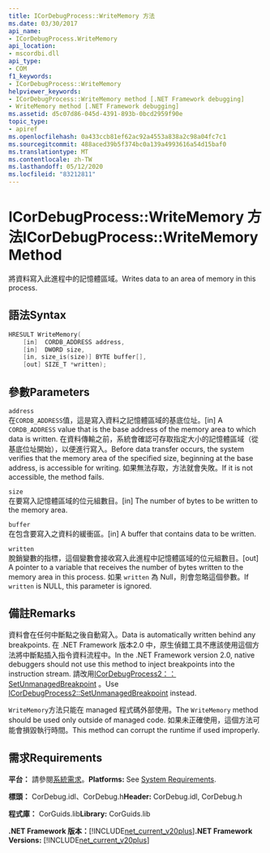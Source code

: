 ```yaml
---
title: ICorDebugProcess::WriteMemory 方法
ms.date: 03/30/2017
api_name:
- ICorDebugProcess.WriteMemory
api_location:
- mscordbi.dll
api_type:
- COM
f1_keywords:
- ICorDebugProcess::WriteMemory
helpviewer_keywords:
- ICorDebugProcess::WriteMemory method [.NET Framework debugging]
- WriteMemory method [.NET Framework debugging]
ms.assetid: d5c07d86-045d-4391-893b-0bcd2959f90e
topic_type:
- apiref
ms.openlocfilehash: 0a433ccb81ef62ac92a4553a838a2c98a04fc7c1
ms.sourcegitcommit: 488aced39b5f374bc0a139a4993616a54d15baf0
ms.translationtype: MT
ms.contentlocale: zh-TW
ms.lasthandoff: 05/12/2020
ms.locfileid: "83212811"
---
```

# <a name="icordebugprocesswritememory-method"></a><span data-ttu-id="f1583-102">ICorDebugProcess::WriteMemory 方法</span><span class="sxs-lookup"><span data-stu-id="f1583-102">ICorDebugProcess::WriteMemory Method</span></span>
<span data-ttu-id="f1583-103">將資料寫入此進程中的記憶體區域。</span><span class="sxs-lookup"><span data-stu-id="f1583-103">Writes data to an area of memory in this process.</span></span>  
  
## <a name="syntax"></a><span data-ttu-id="f1583-104">語法</span><span class="sxs-lookup"><span data-stu-id="f1583-104">Syntax</span></span>  
  
```cpp  
HRESULT WriteMemory(  
    [in]  CORDB_ADDRESS address,  
    [in]  DWORD size,  
    [in, size_is(size)] BYTE buffer[],  
    [out] SIZE_T *written);  
```  
  
## <a name="parameters"></a><span data-ttu-id="f1583-105">參數</span><span class="sxs-lookup"><span data-stu-id="f1583-105">Parameters</span></span>  
 `address`  
 <span data-ttu-id="f1583-106">在`CORDB_ADDRESS`值，這是寫入資料之記憶體區域的基底位址。</span><span class="sxs-lookup"><span data-stu-id="f1583-106">[in] A `CORDB_ADDRESS` value that is the base address of the memory area to which data is written.</span></span> <span data-ttu-id="f1583-107">在資料傳輸之前，系統會確認可存取指定大小的記憶體區域（從基底位址開始），以便進行寫入。</span><span class="sxs-lookup"><span data-stu-id="f1583-107">Before data transfer occurs, the system verifies that the memory area of the specified size, beginning at the base address, is accessible for writing.</span></span> <span data-ttu-id="f1583-108">如果無法存取，方法就會失敗。</span><span class="sxs-lookup"><span data-stu-id="f1583-108">If it is not accessible, the method fails.</span></span>  
  
 `size`  
 <span data-ttu-id="f1583-109">在要寫入記憶體區域的位元組數目。</span><span class="sxs-lookup"><span data-stu-id="f1583-109">[in] The number of bytes to be written to the memory area.</span></span>  
  
 `buffer`  
 <span data-ttu-id="f1583-110">在包含要寫入之資料的緩衝區。</span><span class="sxs-lookup"><span data-stu-id="f1583-110">[in] A buffer that contains data to be written.</span></span>  
  
 `written`  
 <span data-ttu-id="f1583-111">脫銷變數的指標，這個變數會接收寫入此進程中記憶體區域的位元組數目。</span><span class="sxs-lookup"><span data-stu-id="f1583-111">[out] A pointer to a variable that receives the number of bytes written to the memory area in this process.</span></span> <span data-ttu-id="f1583-112">如果 `written` 為 Null，則會忽略這個參數。</span><span class="sxs-lookup"><span data-stu-id="f1583-112">If `written` is NULL, this parameter is ignored.</span></span>  
  
## <a name="remarks"></a><span data-ttu-id="f1583-113">備註</span><span class="sxs-lookup"><span data-stu-id="f1583-113">Remarks</span></span>  
 <span data-ttu-id="f1583-114">資料會在任何中斷點之後自動寫入。</span><span class="sxs-lookup"><span data-stu-id="f1583-114">Data is automatically written behind any breakpoints.</span></span> <span data-ttu-id="f1583-115">在 .NET Framework 版本2.0 中，原生偵錯工具不應該使用這個方法將中斷點插入指令資料流程中。</span><span class="sxs-lookup"><span data-stu-id="f1583-115">In the .NET Framework version 2.0, native debuggers should not use this method to inject breakpoints into the instruction stream.</span></span> <span data-ttu-id="f1583-116">請改用[ICorDebugProcess2：： SetUnmanagedBreakpoint](icordebugprocess2-setunmanagedbreakpoint-method.md) 。</span><span class="sxs-lookup"><span data-stu-id="f1583-116">Use [ICorDebugProcess2::SetUnmanagedBreakpoint](icordebugprocess2-setunmanagedbreakpoint-method.md) instead.</span></span>  
  
 <span data-ttu-id="f1583-117">`WriteMemory`方法只能在 managed 程式碼外部使用。</span><span class="sxs-lookup"><span data-stu-id="f1583-117">The `WriteMemory` method should be used only outside of managed code.</span></span> <span data-ttu-id="f1583-118">如果未正確使用，這個方法可能會損毀執行時間。</span><span class="sxs-lookup"><span data-stu-id="f1583-118">This method can corrupt the runtime if used improperly.</span></span>  
  
## <a name="requirements"></a><span data-ttu-id="f1583-119">需求</span><span class="sxs-lookup"><span data-stu-id="f1583-119">Requirements</span></span>  
 <span data-ttu-id="f1583-120">**平台：** 請參閱[系統需求](../../get-started/system-requirements.md)。</span><span class="sxs-lookup"><span data-stu-id="f1583-120">**Platforms:** See [System Requirements](../../get-started/system-requirements.md).</span></span>  
  
 <span data-ttu-id="f1583-121">**標頭：** CorDebug.idl、CorDebug.h</span><span class="sxs-lookup"><span data-stu-id="f1583-121">**Header:** CorDebug.idl, CorDebug.h</span></span>  
  
 <span data-ttu-id="f1583-122">**程式庫：** CorGuids.lib</span><span class="sxs-lookup"><span data-stu-id="f1583-122">**Library:** CorGuids.lib</span></span>  
  
 <span data-ttu-id="f1583-123">**.NET Framework 版本：**[!INCLUDE[net_current_v20plus](../../../../includes/net-current-v20plus-md.md)]</span><span class="sxs-lookup"><span data-stu-id="f1583-123">**.NET Framework Versions:** [!INCLUDE[net_current_v20plus](../../../../includes/net-current-v20plus-md.md)]</span></span>
